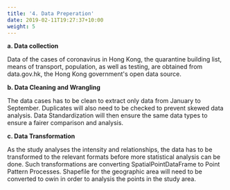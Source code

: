```yaml
---
title: '4. Data Preperation'
date: 2019-02-11T19:27:37+10:00
weight: 5
---
```


**a. Data collection**

Data of the cases of coronavirus in Hong Kong, the quarantine building list, means of transport, population, as well as testing, are obtained from data.gov.hk, the Hong Kong government's open data source.

**b. Data Cleaning and Wrangling**

The data cases has to be clean to extract only data from January to September. Duplicates will also need to be checked to prevent skewed data analysis. Data Standardization will then ensure the same data types to ensure a fairer comparison and analysis. 

**c. Data Transformation**

As the study analyses the intensity and relationships, the data has to be transformed to the relevant formats before more statistical analysis can be done. Such transformations are converting SpatialPointDataFrame to Point Pattern Processes. Shapefile for the geographic area will need to be converted to owin in order to analysis the points in the study area. 